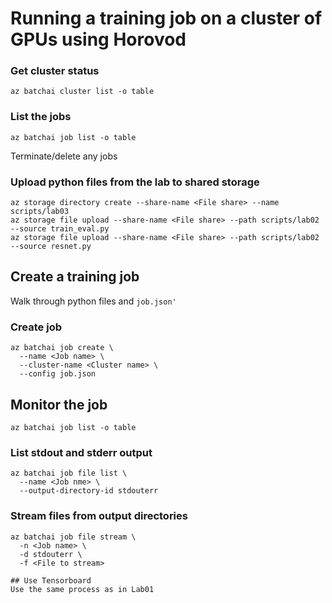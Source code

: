 # Running a training job on a cluster of GPUs using Horovod 


### Get cluster status
```
az batchai cluster list -o table
```
### List the jobs
```
az batchai job list -o table
```
Terminate/delete any jobs

### Upload python files from the lab to shared storage
```
az storage directory create --share-name <File share> --name scripts/lab03
az storage file upload --share-name <File share> --path scripts/lab02 --source train_eval.py
az storage file upload --share-name <File share> --path scripts/lab02 --source resnet.py
```

## Create a training job

Walk through python files and  `job.json'`

### Create job
```
az batchai job create \
  --name <Job name> \
  --cluster-name <Cluster name> \
  --config job.json
```
## Monitor the job
```
az batchai job list -o table
```

### List stdout and stderr output
```
az batchai job file list \
  --name <Job nme> \
  --output-directory-id stdouterr
```

### Stream files from output directories
```
az batchai job file stream \
  -n <Job name> \
  -d stdouterr \
  -f <File to stream>
```

```
## Use Tensorboard 
Use the same process as in Lab01

